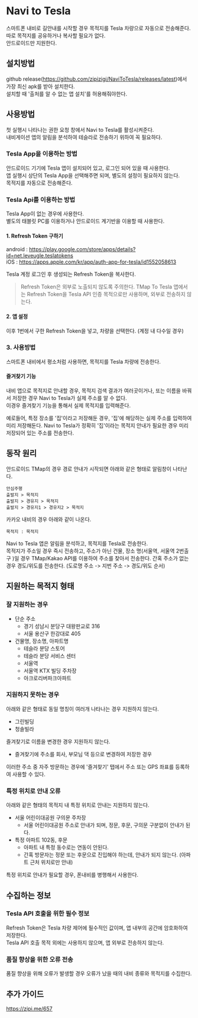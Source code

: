 # Navi to Tesla  
스마트폰 내비로 길안내를 시작할 경우 목적지를 Tesla 차량으로 자동으로 전송해준다.  
따로 목적지를 공유하거나 복사할 필요가 없다.  
안드로이드만 지원한다.  

## 설치방법
github release(https://github.com/zipizigi/NaviToTesla/releases/latest)에서 가장 최신 apk를 받아 설치한다.  
설치할 때 '출처를 알 수 없는 앱 설치'를 허용해줘야한다. 


## 사용방법  
첫 실행시 나타나는 권한 요청 창에서 Navi to Tesla를 활성시켜준다.  
내비게이션 앱의 알림을 분석하여 테슬라로 전송하기 위하여 꼭 필요하다. 

### Tesla App을 이용하는 방법
안드로이드 기기에 Tesla 앱이 설치되어 있고, 로그인 되어 있을 때 사용한다.  
앱 실행시 상단의 Tesla App을 선택해주면 되며, 별도의 설정이 필요하지 않는다.   
목적지를 자동으로 전송해준다.  

### Tesla Api를 이용하는 방법 
Tesla App이 없는 경우에 사용한다.  
별도의 태블릿 PC를 이용하거나 안드로이드 계기반을 이용할 때 사용한다.  

#### 1. Refresh Token 구하기  
android : https://play.google.com/store/apps/details?id=net.leveugle.teslatokens  
iOS : https://apps.apple.com/kr/app/auth-app-for-tesla/id1552058613  
  
Tesla 계정 로그인 후 생성되는 Refresh Token을 복사한다.  

> Refresh Token은 외부로 노출되지 않도록 주의한다.
> TMap To Tesla 앱에서는 Refresh Token을 Tesla API 인증 목적으로만 사용하며, 외부로 전송하지 않는다.

#### 2. 앱 설정

이후 1번에서 구한 Refresh Token을 넣고, 차량을 선택한다. (계정 내 다수일 경우)  


### 3. 사용방법
스마트폰 내비에서 평소처럼 사용하면, 목적지를 Tesla 차량에 전송한다.  

#### 즐겨찾기 기능 
내비 앱으로 목적지로 안내할 경우, 목적지 검색 결과가 여러곳이거나, 또는 이름을 바꿔서 저장한 경우 Navi to Tesla가 실제 주소를 알 수 없다.  
이경우 즐겨찾기 기능을 통해서 실제 목적지를 입력해준다.   

예로들어, 특정 장소를 '집'이라고 저장해둔 경우, '집'에 해당하는 실제 주소를 입력하여 미리 저장해둔다. 
Navi to Tesla가 정확히 '집'이라는 목적지 안내가 필요한 경우 미리 저장되어 있는 주소를 전송한다.  

## 동작 원리
안드로이드 TMap의 경우 경로 안내가 시작되면 아래와 같은 형태로 알림창이 나타난다.
```
안심주행
출발지 > 목적지
출발지 > 경유지 > 목적지
출발지 > 경유지1 > 경유지2 > 목적지
```
카카오 내비의 경우 아래와 같이 나온다.
```
목적지 : 목적지 
```

Navi to Tesla 앱은 알림을 분석하고, 목적지를 Tesla로 전송한다.  
목적지가 주소일 경우 즉시 전송하고, 주소가 아닌 건물, 장소 명(서울역, 서울역 2번출구 )일 경우 TMap/Kakao API를 이용하여 주소를 찾아서 전송한다.
간혹 주소가 없는 경우 경도/위도를 전송한다. (도로명 주소 -> 지번 주소 -> 경도/위도 순서)

## 지원하는 목적지 형태
### 잘 지원하는 경우
 - 단순 주소 
	 - 경기 성남시 분당구 대왕판교로 316
	 - 서울 용산구 한강대로 405 
 - 건물명, 장소명, 아파트명
	 - 테슬라 분당 스토어
	 - 테슬라 분당 서비스 센터
	 - 서울역
	 - 서울역 KTX 빌딩 주차장
	 - 아크로리버파크아파트

### 지원하지 못하는 경우
아래와 같은 형태로 동일 명칭이 여러개 나타나는 경우 지원하지 않는다.
- 그린빌딩 
- 청솔빌라

즐겨찾기로 이름을 변경한 경우 지원하지 않는다.
- 즐겨찾기에 주소를 회사, 부모님 댁 등으로 변경하여 저장한 경우

이러한 주소 중 자주 방문하는 경우에 '즐겨찾기' 탭에서 주소 또는 GPS 좌표를 등록하여 사용할 수 있다. 

### 특정 위치로 안내 오류
아래와 같은 형태의 목적지 내 특정 위치로 안내는 지원하지 않는다.
- 서울 어린이대공원 구의문 주차장
	- 서울 어린이대공원 주소로 안내가 되며, 정문, 후문, 구의문 구분없이 안내가 된다.
- 특정 아파트 102동, 후문
	- 아파트 내 특정 동수로는 연동이 안된다.
	- 간혹 방문자는 정문 또는 후문으로 진입해야 하는데, 안내가 되지 않는다. (아파트 근처 위치로만 안내)

특정 위치로 안내가 필요할 경우, 폰내비를 병행해서 사용한다.

## 수집하는 정보
### Tesla API 호출을 위한 필수 정보
Refresh Token은 Tesla 차량 제어에 필수적인 값이며, 앱 내부의 공간에 암호화하여 저장한다.  
Tesla API 호출 목적 외에는 사용하지 않으며, 앱 외부로 전송하지 않는다.  
  
### 품질 향상을 위한 오류 전송
품질 향상을 위해 오류가 발생할 경우 오류가 났을 때의 내비 종류와 목적지를 수집한다.  



## 추가 가이드
https://zipi.me/657

